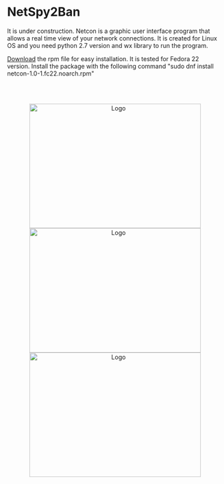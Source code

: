 <h1>NetSpy2Ban</h1>
It is under construction. 
Netcon is a graphic user interface program that allows a real time view of your network connections. It is created for Linux OS and you need python 2.7 version and wx library to run the program.

<a href="https://github.com/ftsiadimos/netcon/blob/master/rpm/netcon-1.0-1.fc22.noarch.rpm?raw=true" target="_blank">Download</a> the rpm file for easy installation. It is tested for Fedora 22 version. Install the package with the following command "sudo dnf install netcon-1.0-1.fc22.noarch.rpm"

<br><br><p align="center">
<img src="https://github.com/ftsiadimos/netcon/blob/master/icons/ima1.png" width="400" height="290" alt="Logo"/>
<img src="https://github.com/ftsiadimos/netcon/blob/master/icons/ima2.png" width="400" height="290" alt="Logo"/>
<img src="https://github.com/ftsiadimos/netcon/blob/master/icons/ima3.png" width="400" height="290" alt="Logo"/></p>
